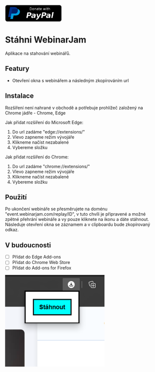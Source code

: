 <a href="https://www.paypal.com/paypalme/kaldaf" target="_blank"><img src="https://raw.githubusercontent.com/kaldaf/stahni-webinarjam/main/images/paypal.png" alt="Buy Me A Coffee" height="55"></a>

# Stáhni WebinarJam

Aplikace na stahování webinářů.

## Featury
- Otevření okna s webinářem a následným zkopírováním url

## Instalace

Rozšíření není nahrané v obchodě a potřebuje prohlížeč založený na Chrome jádře - Chrome, Edge

Jak přidat rozšíření do Microsoft Edge:
1. Do url zadáme "edge://extensions/"
2. Vlevo zapneme režim vývojáře
3. Klikneme načíst nezabalené
4. Vybereme složku

Jak přidat rozšíření do Chrome:
1. Do url zadáme "chrome://extensions/"
2. Vlevo zapneme režim vývojáře
3. Klikneme načíst nezabalené
4. Vybereme složku

## Použití
Po ukončení webináře se přesměrujete na doménu "event.webinarjam.com/replay/ID", v tuto chvíli je připravené a možné zpětné přehrání webináře a vy pouze kliknete na ikonu a dáte stáhnout.
Následuje otevření okna se záznamem a v clipboardu bude zkopírovaný odkaz.

## V budoucnosti
- [ ] Přídat do Edge Add-ons
- [ ] Přidat do Chrome Web Store
- [ ] Přídat do Add-ons for Firefox

<img src="https://raw.githubusercontent.com/kaldaf/stahni-webinarjam/main/images/example1.png" alt="Příklad stáhnutí webináře." height="300">

